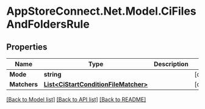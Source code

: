 # AppStoreConnect.Net.Model.CiFilesAndFoldersRule

## Properties

Name | Type | Description | Notes
------------ | ------------- | ------------- | -------------
**Mode** | **string** |  | [optional] 
**Matchers** | [**List&lt;CiStartConditionFileMatcher&gt;**](CiStartConditionFileMatcher.md) |  | [optional] 

[[Back to Model list]](../README.md#documentation-for-models) [[Back to API list]](../README.md#documentation-for-api-endpoints) [[Back to README]](../README.md)

